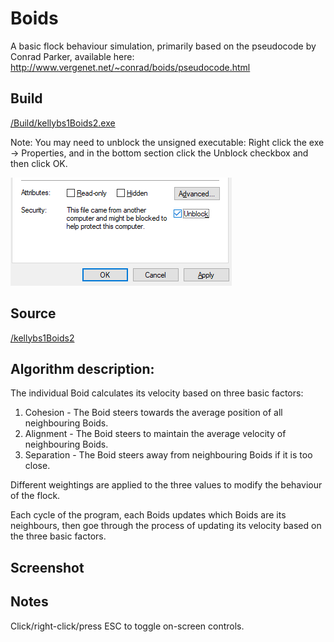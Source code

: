 # Boids

A basic flock behaviour simulation, primarily based on the pseudocode by Conrad Parker, available here:
http://www.vergenet.net/~conrad/boids/pseudocode.html


## Build

<a href="https://github.com/kellybs1/Boids/blob/master/Build/kellybs1Boids2.exe?raw=true">/Build/kellybs1Boids2.exe</a>

Note: You may need to unblock the unsigned executable: Right click the exe -> Properties, and in the bottom section click the Unblock checkbox and then click OK.

<img src="unblock.png">


## Source

<a href="https://github.com/kellybs1/Boids/tree/master/kellybs1Boids2">/kellybs1Boids2</a>

## Algorithm description:
The individual Boid calculates its velocity based on three basic factors:
1) Cohesion - The Boid steers towards the average position of all neighbouring Boids.
2) Alignment - The Boid steers to maintain the average velocity of neighbouring Boids.
3) Separation - The Boid steers away from neighbouring Boids if it is too close.

Different weightings are applied to the three values to modify the behaviour of the flock.
    
Each cycle of the program, each Boids updates which Boids are its neighbours, then goe through the process of updating its velocity based on the three basic factors.


## Screenshot



## Notes

Click/right-click/press ESC to toggle on-screen controls.



